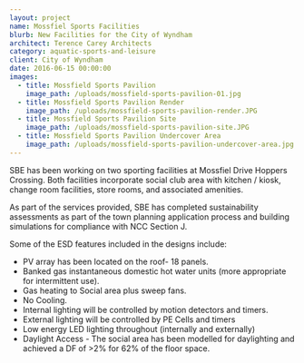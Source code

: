 ```yaml
---
layout: project
name: Mossfiel Sports Facilities
blurb: New Facilities for the City of Wyndham
architect: Terence Carey Architects
category: aquatic-sports-and-leisure
client: City of Wyndham
date: 2016-06-15 00:00:00
images:
  - title: Mossfield Sports Pavilion
    image_path: /uploads/mossfield-sports-pavilion-01.jpg
  - title: Mossfield Sports Pavilion Render
    image_path: /uploads/mossfield-sports-pavilion-render.JPG
  - title: Mossfield Sports Pavilion Site
    image_path: /uploads/mossfield-sports-pavilion-site.JPG
  - title: Mossfield Sports Pavilion Undercover Area
    image_path: /uploads/mossfield-sports-pavilion-undercover-area.jpg
---
```



SBE has been working on two sporting facilities at Mossfiel Drive Hoppers Crossing. Both facilities incorporate social club area with kitchen / kiosk, change room facilities, store rooms, and associated amenities.

As part of the services provided, SBE has completed sustainability assessments as part of the town planning application process and building simulations for compliance with NCC Section J.

Some of the ESD features included in the designs include:

* PV array has been located on the roof- 18 panels.
* Banked gas instantaneous domestic hot water units (more appropriate for intermittent use).
* Gas heating to Social area plus sweep fans.
* No Cooling.
* Internal lighting will be controlled by motion detectors and timers.
* External lighting will be controlled by PE Cells and timers
* Low energy LED lighting throughout (internally and externally)
* Daylight Access - The social area has been modelled for daylighting and achieved a DF of &gt;2% for 62% of the floor space.